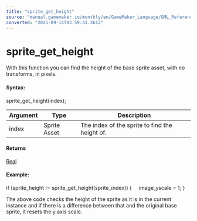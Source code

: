 ```yaml
---
title: "sprite_get_height"
source: "manual.gamemaker.io/monthly/en/GameMaker_Language/GML_Reference/Asset_Management/Sprites/Sprite_Information/sprite_get_height.htm"
converted: "2025-09-14T03:59:41.361Z"
---
```


# sprite\_get\_height

With this function you can find the height of the base sprite asset, with no transforms, in pixels.

#### Syntax:

sprite\_get\_height(index);

| Argument | Type | Description |
| --- | --- | --- |
| index | Sprite Asset | The index of the sprite to find the height of. |

#### Returns

[Real](../../../../GML_Overview/Data_Types.md)

#### Example:

if (sprite\_height != sprite\_get\_height(sprite\_index))
{
    image\_yscale = 1;
}

The above code checks the height of the sprite as it is in the current instance and if there is a difference between that and the original base sprite, it resets the y axis scale.